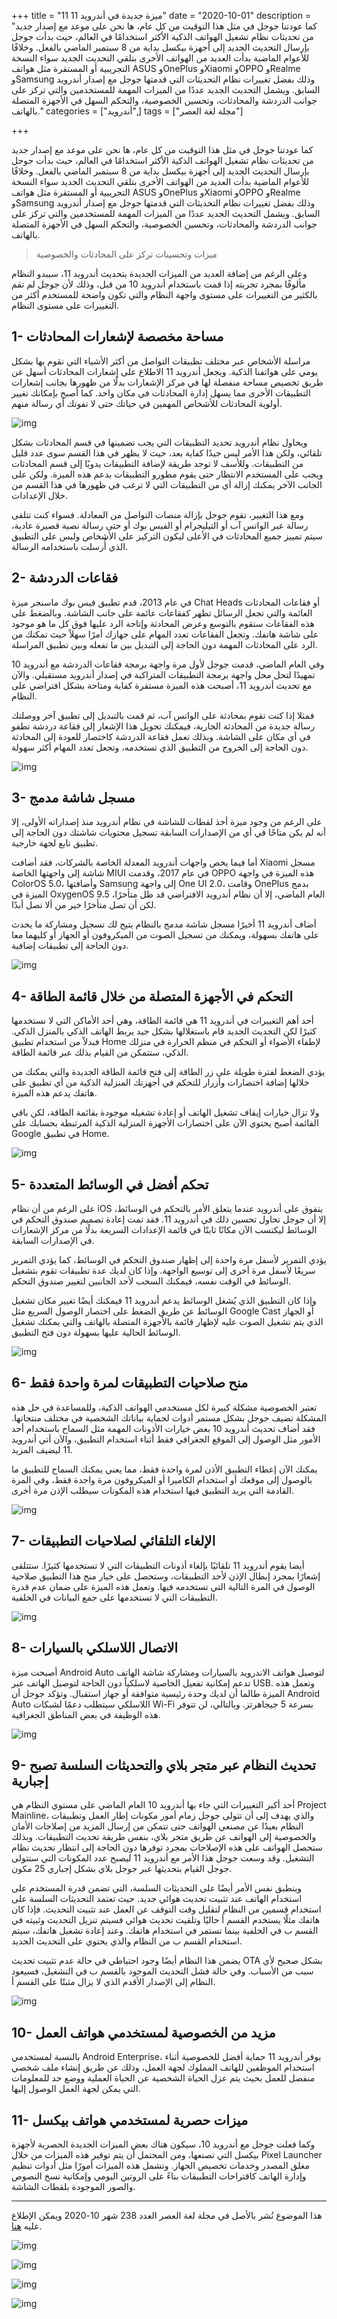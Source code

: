 +++
title = "11 ميزة جديدة في أندرويد 11"
date = "2020-10-01"
description = "كما عودتنا جوجل في مثل هذا التوقيت من كل عام، ها نحن على موعد مع إصدار جديد من تحديثات نظام تشغيل الهواتف الذكية الأكثر استخدامًا في العالم، حيث بدأت جوجل بإرسال التحديث الجديد إلى أجهزة بيكسل بداية من 8 سبتمبر الماضي بالفعل. وخلافًا للأعوام الماضية بدأت العديد من الهواتف الأخرى بتلقي التحديث الجديد سواء النسخة التجريبية أو المستقرة مثل هواتف ASUS وOnePlus وXiaomi وOPPO وRealme وSamsung وذلك بفضل تغييرات نظام التحديثات التي قدمتها جوجل مع إصدار أندرويد السابق. ويشمل التحديث الجديد عددًا من الميزات المهمة للمستخدمين والتي تركز على جوانب الدردشة والمحادثات، وتحسين الخصوصية، والتحكم السهل في الأجهزة المتصلة بالهاتف."
categories = ["أندرويد",]
tags = ["مجلة لغة العصر"]

+++

كما عودتنا جوجل في مثل هذا التوقيت من كل عام، ها نحن على موعد مع إصدار جديد من تحديثات نظام تشغيل الهواتف الذكية الأكثر استخدامًا في العالم، حيث بدأت جوجل بإرسال التحديث الجديد إلى أجهزة بيكسل بداية من 8 سبتمبر الماضي بالفعل. وخلافًا للأعوام الماضية بدأت العديد من الهواتف الأخرى بتلقي التحديث الجديد سواء النسخة التجريبية أو المستقرة مثل هواتف ASUS وOnePlus وXiaomi وOPPO وRealme وSamsung وذلك بفضل تغييرات نظام التحديثات التي قدمتها جوجل مع إصدار أندرويد السابق. ويشمل التحديث الجديد عددًا من الميزات المهمة للمستخدمين والتي تركز على جوانب الدردشة والمحادثات، وتحسين الخصوصية، والتحكم السهل في الأجهزة المتصلة بالهاتف.

> ميزات وتحسينات تركز على المحادثات والخصوصية

وعلى الرغم من إضافة العديد من الميزات الجديدة بتحديث أندرويد 11، سيبدو النظام مألوفًا بمجرد تجربته إذا قمت باستخدام أندرويد 10 من قبل، وذلك لأن جوجل لم تقم بالكثير من التغييرات على مستوى واجهة النظام والتي تكون واضحة للمستخدم أكثر من التغييرات على مستوى النظام.

## 1- مساحة مخصصة لإشعارات المحادثات

مراسلة الأشخاص عبر مختلف تطبيقات التواصل من أكثر الأشياء التي نقوم بها بشكل يومي على هواتفنا الذكية. ويجعل أندرويد 11 الاطلاع على إشعارات المحادثات أسهل عن طريق تخصيص مساحة منفصلة لها في مركز الإشعارات بدلًا من ظهورها بجانب إشعارات التطبيقات الأخرى مما يسهل إدارة المحادثات في مكان واحد. كما أصبح بإمكانك تغيير أولوية المحادثات للأشخاص المهمين في حياتك حتى لا تفوتك أي رسالة منهم.

![img](images/Conversations.png?height=700px)

ويحاول نظام أندرويد تحديد التطبيقات التي يجب تضمينها في قسم المحادثات بشكل تلقائي، ولكن هذا الأمر ليس جيدًا كفاية بعد، حيث لا يظهر في هذا القسم سوى عدد قليل من التطبيقات. وللأسف لا توجد طريقة لإضافة التطبيقات يدويًا إلى قسم المحادثات ويجب على المستخدم الانتظار حتى يقوم مطورو التطبيقات بدعم هذه الميزة. ولكن على الجانب الآخر يمكنك إزالة أي من التطبيقات التي لا ترغب في ظهورها في هذا القسم من خلال الإعدادات.

ومع هذا التغيير، تقوم جوجل بإزالة منصات التواصل من المعادلة. فسواء كنت تتلقى رسالة عبر الواتس آب أو التيليجرام أو الفيس بوك أو حتى رسالة نصية قصيرة عادية، سيتم تمييز جميع المحادثات في الأعلى ليكون التركيز على الأشخاص وليس على التطبيق الذي أُرسلت باستخدامه الرسالة.

## 2- فقاعات الدردشة

في عام 2013، قدم تطبيق فيس بوك ماسنجر ميزة Chat Heads أو فقاعات المحادثات العائمة والتي تجعل الرسائل تظهر كفقاعات عائمة على جانب الشاشة. وبالضغط على هذه الفقاعات ستقوم بالتوسع وعرض المحادثة وإتاحة الرد عليها فوق كل ما هو موجود على شاشة هاتفك. وتجعل الفقاعات تعدد المهام على جهازك أمرًا سهلاً حيث تمكنك من الرد على المحادثات المهمة دون الحاجة إلى التبديل بين ما تفعله وبين تطبيق المراسلة.

وفي العام الماضي، قدمت جوجل لأول مرة واجهة برمجة فقاعات الدردشة مع أندرويد 10 تمهيدًا لتحل محل واجهة برمجة التطبيقات المتراكبة في إصدار أندرويد مستقبلي. والآن مع تحديث أندرويد 11، أصبحت هذه الميزة مستقرة كفاية ومتاحة بشكل افتراضي على النظام.

فمثلا إذا كنت تقوم بمحادثة على الواتس آب، ثم قمت بالتبديل إلى تطبيق آخر ووصلتك رسالة جديدة من المحادثة الجارية، فيمكنك تحويل هذا الإشعار إلى فقاعة دردشة تطفو في أي مكان على الشاشة. وبذلك تعمل فقاعة الدردشة كاختصار للعودة إلى المحادثة دون الحاجة إلى الخروج من التطبيق الذي تستخدمه، وتجعل تعدد المهام أكثر سهولة.

![img](images/Bubbles.png?height=700px)

## 3- مسجل شاشة مدمج

على الرغم من وجود ميزة أخذ لقطات للشاشة في نظام أندرويد منذ إصداراته الأولى، إلا أنه لم يكن متاحًا في أي من الإصدارات السابقة تسجيل محتويات شاشتك دون الحاجة إلى تطبيق تابع لجهة خارجية.

أما فيما يخص واجهات أندرويد المعدلة الخاصة بالشركات، فقد أضافت Xiaomi مسجل شاشة إلى واجهتها الخاصة MIUI في عام 2017، وقدمت OPPO هذه الميزة في واجهة ColorOS 5.0، وأضافتها Samsung إلى واجهة One UI 2.0، وقامت OnePlus بدمج الميزة في OxygenOS 9.5 العام الماضي، إلا أن نظام أندرويد الافتراضي قد ظل متأخرًا، لكن أن تصل متأخرًا خير من ألا تصل أبدًا.

أضاف أندرويد 11 أخيرًا مسجل شاشة مدمج بالنظام يتيح لك تسجيل ومشاركة ما يحدث على هاتفك بسهولة، ويمكنك من تسجيل الصوت من الميكروفون أو الجهاز أو كليهما معا دون الحاجة إلى تطبيقات إضافية.

![img](images/recording.png?height=700px)

## 4- التحكم في الأجهزة المتصلة من خلال قائمة الطاقة

أحد أهم التغييرات في أندرويد 11 هي قائمة الطاقة، وهي أحد الأماكن التي لا نستخدمها كثيرًا لكن التحديث الجديد قام باستغلالها بشكل جيد يربط الهاتف الذكي بالمنزل الذكي. فبدلاً من استخدام تطبيق Home لإطفاء الأضواء أو التحكم في منظم الحرارة في منزلك الذكي، ستتمكن من القيام بذلك عبر قائمة الطاقة.

يؤدي الضغط لفترة طويلة على زر الطاقة إلى فتح قائمة الطاقة الجديدة والتي يمكنك من خلالها إضافة اختصارات وأزرار للتحكم في أجهزتك المنزلية الذكية من أي تطبيق على هاتفك يدعم هذه الميزة.

ولا تزال خيارات إيقاف تشغيل الهاتف أو إعادة تشغيله موجودة بقائمة الطاقة، لكن باقي القائمة أصبح يحتوي الآن على اختصارات الأجهزة المنزلية الذكية المرتبطة بحسابك على Google في تطبيق Home.

![img](images/PowerControl.png?height=700px)

## 5- تحكم أفضل في الوسائط المتعددة

على الرغم من أن نظام iOS يتفوق على أندرويد عندما يتعلق الأمر بالتحكم في الوسائط، إلا أن جوجل تحاول تحسين ذلك في أندرويد 11. فقد تمت إعادة تصميم صندوق التحكم في الوسائط ليكتسب الآن مكانًا ثابتًا في قائمة الإعدادات السريعة بدلًا من مركز الإشعارات في الإصدارات السابقة.

يؤدي التمرير لأسفل مرة واحدة إلى إظهار صندوق التحكم في الوسائط، كما يؤدي التمرير سريعًا لأسفل مرة أخرى إلى توسيع الواجهة. وإذا كان لديك عدة تطبيقات تقوم بتشغيل الوسائط في الوقت نفسه، فيمكنك السحب لأحد الجانبين لتغيير صندوق التحكم.

وإذا كان التطبيق الذي يُشغل الوسائط يدعم أندرويد 11 فيمكنك أيضًا تغيير مكان تشغيل الوسائط عن طريق الضغط على اختصار الوصول السريع مثل Google Cast أو الجهاز الذي يتم تشغيل الصوت عليه لإظهار قائمة بالأجهزة المتصلة بالهاتف والتي يمكنك تشغيل الوسائط الحالية عليها بسهولة دون فتح التطبيق.

![img](images/Mediacontrols.png?height=700px)

## 6- منح صلاحيات التطبيقات لمرة واحدة فقط

تعتبر الخصوصية مشكلة كبيرة لكل مستخدمي الهواتف الذكية، وللمساعدة في حل هذه المشكلة تضيف جوجل بشكل مستمر أدوات لحماية بياناتك الشخصية في مختلف منتجاتها. فقد أضاف تحديث أندرويد 10 بعض خيارات الأذونات المهمة مثل السماح باستخدام أحد الأمور مثل الوصول إلى الموقع الجغرافي فقط أثناء استخدام التطبيق، والآن أتي أندرويد 11 ليضيف المزيد.

يمكنك الآن إعطاء التطبيق الأذن لمرة واحدة فقط، مما يعني يمكنك السماح للتطبيق ما بالوصول إلى موقعك أو استخدام الكاميرا أو الميكروفون مرة واحدة فقط، وفي المرة القادمة التي يريد التطبيق فيها استخدام هذه المكونات سيطلب الإذن مرة أخرى.

![img](images/permissions.png?height=700px)

## 7- الإلغاء التلقائي لصلاحيات التطبيقات

أيضا يقوم أندرويد 11 تلقائيًا بإلغاء أذونات التطبيقات التي لا تستخدمها كثيرًا. ستتلقى إشعارًا بمجرد إبطال الإذن لأحد التطبيقات، وستحصل على خيار منح هذا التطبيق صلاحية الوصول في المرة التالية التي تستخدمه فيها. وتعمل هذه الميزة على ضمان عدم قدرة التطبيقات التي لا تستخدمها على جمع البيانات في الخلفية.

![img](images/auto-reset.png?height=700px)

## 8- الاتصال اللاسلكي بالسيارات

أصبحت ميزة Android Auto لتوصيل هواتف الاندرويد بالسيارات ومشاركة شاشة الهاتف تدعم إمكانية تفعيل الخاصية لاسلكياً دون الحاجة لتوصيل الهاتف عبر USB. وتعمل هذه الميزة طالما أن لديك وحدة رئيسية متوافقة أو جهاز استقبال. وتؤكد جوجل أن Android Auto اللاسلكي سيتطلب دعمًا لشبكات Wi-Fi بسرعة 5 جيجاهرتز. وبالتالي، لن تتوفر هذه الوظيفة في بعض المناطق الجغرافية.

![img](images/AndroidAuto.png?height=700px)

## 9- تحديث النظام عبر متجر بلاي والتحديثات السلسة تصبح إجبارية

أحد أكبر التغييرات التي جاء بها أندرويد 10 العام الماضي على مستوي النظام هي Project Mainline، والذي يهدف إلى أن تتولى جوجل زمام أمور مكونات إطار العمل وتطبيقات النظام بعيدًا عن مصنعي الهواتف حتى تتمكن من إرسال المزيد من إصلاحات الأمان والخصوصية إلى الهواتف عن طريق متجر بلاي، بنفس طريقة تحديث التطبيقات. وبذلك ستحصل الهواتف على هذه الإصلاحات بمجرد توفرها دون الحاجة إلى انتظار تحديث نظام التشغيل. وقد وسعت جوجل هذا الأمر مع أندرويد 11 ليصبح عدد المكونات التي ستتولى جوجل القيام بتحديثها عبر جوجل بلاي بشكل إجباري 25 مكون.

وينطبق نفس الأمر أيضًا على التحديثات السلسة، التي تضمن قدرة المستخدم على استخدام الهاتف عند تثبيت تحديث هوائي جديد. حيث تعتمد التحديثات السلسة على استخدام قسمين من النظام لتقليل وقت التوقف عن العمل عند تثبيت التحديث. فإذا كان هاتفك مثلًا يستخدم القسم أ حاليًا وتلقيت تحديث هوائي فسيتم تنزيل التحديث وثبيته في القسم ب في الخلفية بينما تستمر في استخدام هاتفك. وعند إعادة تشغيل هاتفك، سيتم استخدام القسم ب من النظام والذي يحتوي على التحديث الجديد.

يضمن هذا النظام أيضًا وجود احتياطي في حالة عدم تثبيت تحديث OTA بشكل صحيح لأي سبب من الأسباب. وفي حالة فشل التحديث الموجود بالقسم ب في التشغيل، فسيعود النظام إلى الإصدار الأقدم الذي لا يزال مثبتًا على القسم أ.

![img](images/systemupdate.png?height=700px)

## 10- مزيد من الخصوصية لمستخدمي هواتف العمل

بالنسبة لمستخدمي Android Enterprise، يوفر أندرويد 11 حماية أفضل للخصوصية أثناء استخدام الموظفين للهاتف المملوك لجهة العمل، وذلك عن طريق إنشاء ملف شخصي منفصل للعمل بحيث يتم عزل الحياة الشخصية عن الحياة العملية ووضع حد للمعلومات التي يمكن لجهة العمل الوصول إليها.

## 11- ميزات حصرية لمستخدمي هواتف بيكسل

وكما فعلت جوجل مع أندرويد 10، سيكون هناك بعض الميزات الجديدة الحصرية لأجهزة بيكسل التي تصنعها، ومن المحتمل أن يتم توفير هذه الميزات من خلال Pixel Launcher مغلق المصدر وخدمات تخصيص الجهاز. وتشمل هذه الميزات أمورًا مثل أدوات تنظيم وإدارة الهاتف كاقتراحات التطبيقات بناءً على الروتين اليومي وإمكانية نسخ النصوص والصور الموجودة بلقطات الشاشة.

---

هذا الموضوع نُشر باﻷصل في مجلة لغة العصر العدد 238 شهر 10-2020 ويمكن الإطلاع عليه [هنا](https://drive.google.com/file/d/10yGy3Wdzek_WEmmI2v3_tN8vRzFZbC1D/view?usp=sharing).

![img](images/238-09.png)

![img](images/238-10.png)

![img](images/238-11.png)

![img](images/238-12.png)
